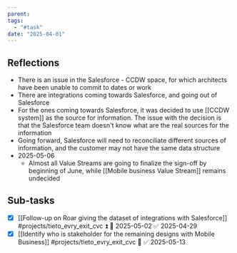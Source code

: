 ```yaml
---
parent: 
tags:
  - "#task"
date: "2025-04-01"
---
```

## Reflections
* There is an issue in the Salesforce - CCDW space, for which architects have been unable to commit to dates or work
* There are integrations coming towards Salesforce, and going out of Salesforce
* For the ones coming towards Salesforce, it was decided to use [[CCDW system]] as the source for information. The issue with the decision is that the Salesforce team doesn't know what are the real sources for the information
* Going forward, Salesforce will need to reconciliate different sources of information, and the customer may not have the same data structure
* 2025-05-06
	* Almost all Value Streams are going to finalize the sign-off by beginning of June, while [[Mobile business Value Stream]] remains undecided

## Sub-tasks
* [x] [[Follow-up on Roar giving the dataset of integrations with Salesforce]] #projects/tieto_evry_exit_cvc ⏫ 📅 2025-05-02 ✅ 2025-04-29
* [x] [[Identify who is stakeholder for the remaining designs with Mobile Business]] #projects/tieto_evry_exit_cvc 🔼 ✅ 2025-05-13